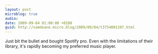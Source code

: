 ```yaml
---
layout: post
microblog: true
audio: 
date: 2009-09-04 01:00:00 +0100
guid: http://samdeane.micro.blog/2009/09/04/t3754001207.html
---
```

Just bit the bullet and bought Spotify pro. Even with the limitations of their library, it's rapidly becoming my preferred music player.
